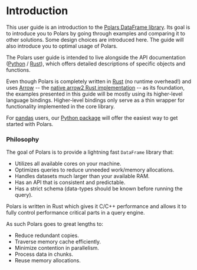 # Introduction

This user guide is an introduction to the [Polars DataFrame library](https://github.com/pola-rs/polars).
Its goal is to introduce you to Polars by going through examples and comparing it to other solutions.
Some design choices are introduced here. The guide will also introduce you to optimal usage of Polars.

The Polars user guide is intended to live alongside the API documentation ([Python](https://pola-rs.github.io/polars/py-polars/html/reference/index.html) / [Rust](https://docs.rs/polars/latest/polars/)), which offers detailed descriptions of specific objects and functions.

Even though Polars is completely written in [Rust](https://www.rust-lang.org/) (no runtime overhead!) and uses [Arrow](https://arrow.apache.org/) -- the [native arrow2 Rust implementation](https://github.com/jorgecarleitao/arrow2) -- as its foundation, the examples presented in this guide will be mostly using its higher-level language bindings.
Higher-level bindings only serve as a thin wrapper for functionality implemented in the core library.

For [pandas](https://pandas.pydata.org/) users, our [Python package](https://pypi.org/project/polars/) will offer the easiest way to get started with Polars.

### Philosophy

The goal of Polars is to provide a lightning fast `DataFrame` library that:

- Utilizes all available cores on your machine.
- Optimizes queries to reduce unneeded work/memory allocations.
- Handles datasets much larger than your available RAM.
- Has an API that is consistent and predictable.
- Has a strict schema (data-types should be known before running the query).

Polars is written in Rust which gives it C/C++ performance and allows it to fully control performance critical parts
in a query engine.

As such Polars goes to great lengths to:

- Reduce redundant copies.
- Traverse memory cache efficiently.
- Minimize contention in parallelism.
- Process data in chunks.
- Reuse memory allocations.

